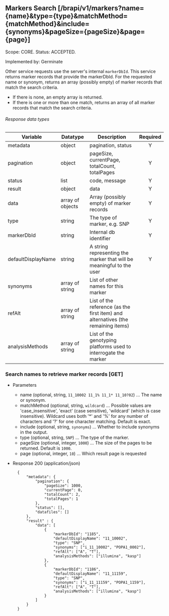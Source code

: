 ## Markers Search [/brapi/v1/markers?name={name}&type={type}&matchMethod={matchMethod}&include={synonyms}&pageSize={pageSize}&page={page}]
Scope: CORE.  Status: ACCEPTED.

Implemented by: Germinate

Other service requests use the server's internal `markerDbId`. This service returns marker records that provide the markerDbId.
For the requested name or synonym, returns an array (possibly empty) of marker records that match the search criteria.
- If there is none, an empty array is returned.
- If there is one or more than one match, returns an array of all marker records that match the search criteria.

###### Response data types
|Variable|Datatype|Description|Required|
|------|------|------|:-----:|
|metadata|object|pagination, status|Y|
|pagination|object|pageSize, currentPage, totalCount, totalPages|Y|
|status|list|code, message|Y|
|result|object|data|Y|
|data|array of objects|Array (possibly empty) of marker records|Y|
|type|string|The type of marker, e.g. SNP|Y|
|markerDbId|string|Internal db identifier|Y|
|defaultDisplayName|string|A string representing the marker that will be meaningful to the user|Y|
|synonyms|array of string|List of other names for this marker||
|refAlt|array of string|List of the reference (as the first item) and alternatives (the remaining items)||
|analysisMethods|array of string|List of the genotyping platforms used to interrogate the marker||

### Search names to retrieve marker records [GET]
+ Parameters
    + name (optional, string, `11_10002 11_1% 11_1* 11_10?02`) ... The name or synonym.
    + matchMethod (optional, string, `wildcard`) ... Possible values are 'case_insensitive', 'exact'
    (case sensitive), 'wildcard' (which is case insensitive). Wildcard uses both '*' and '%' for any number of characters
    and '?' for one character matching. Default is exact.
    + include (optional, string, `synonyms`) ... Whether to include synonyms in the output.
    + type (optional, string, `SNP`) ... The type of the marker.
    + pageSize (optional, integer, `1000`) ... The size of the pages to be returned. Default is `1000`.
    + page (optional, integer, `10`) ... Which result page is requested
+ Response 200 (application/json)

        {
            "metadata": {
                "pagination": {
                    "pageSize": 1000,
                    "currentPage": 0,
                    "totalCount": 2,
                    "totalPages": 1
                },
                "status": [],
                "datafiles": []
            },
            "result" : {
                "data": [
                    {
                        "markerDbId": "1185",
                        "defaultDisplayName": "11_10002",
                        "type": "SNP",
                        "synonyms": ["i_11_10002", "POPA1_0002"],
                        "refAlt": ["A", "T"],
                        "analysisMethods": ["illumina", "kasp"]
                    },
                    {
                        "markerDbId": "1186",
                        "defaultDisplayName": "11_11159",
                        "type": "SNP",
                        "synonyms": ["i_11_11159", "POPA1_1159"],
                        "refAlt": ["A", "T"],
                        "analysisMethods": ["illumina", "kasp"]
                    }
                ]
            }
        }
